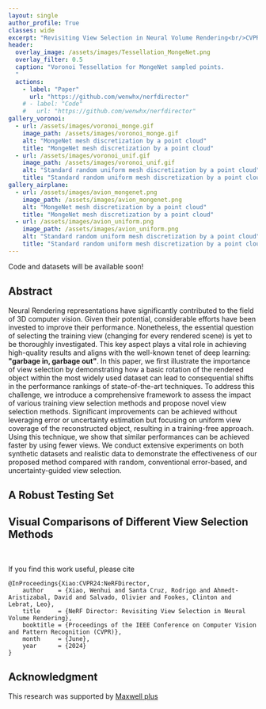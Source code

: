 ```yaml
---
layout: single
author_profile: True
classes: wide
excerpt: "Revisiting View Selection in Neural Volume Rendering<br/>CVPR 2024"
header:
  overlay_image: /assets/images/Tessellation_MongeNet.png
  overlay_filter: 0.5
  caption: "Voronoi Tessellation for MongeNet sampled points.
  "
  actions:
    - label: "Paper"
      url: "https://github.com/wenwhx/nerfdirector"
    # - label: "Code"
    #   url: "https://github.com/wenwhx/nerfdirector"
gallery_voronoi:
  - url: /assets/images/voronoi_monge.gif
    image_path: /assets/images/voronoi_monge.gif
    alt: "MongeNet mesh discretization by a point cloud"
    title: "MongeNet mesh discretization by a point cloud"
  - url: /assets/images/voronoi_unif.gif
    image_path: /assets/images/voronoi_unif.gif
    alt: "Standard random uniform mesh discretization by a point cloud"
    title: "Standard random uniform mesh discretization by a point cloud" 
gallery_airplane:
  - url: /assets/images/avion_mongenet.png
    image_path: /assets/images/avion_mongenet.png
    alt: "MongeNet mesh discretization by a point cloud"
    title: "MongeNet mesh discretization by a point cloud"
  - url: /assets/images/avion_uniform.png
    image_path: /assets/images/avion_uniform.png
    alt: "Standard random uniform mesh discretization by a point cloud"
    title: "Standard random uniform mesh discretization by a point cloud" 
---
```


Code and datasets will be available soon!

## Abstract

Neural Rendering representations have significantly contributed to the field of 3D computer vision. Given their potential, considerable efforts have been invested to improve their performance. Nonetheless, the essential question of selecting the training view (changing for every rendered scene) is yet to be thoroughly investigated. This key aspect plays a vital role in achieving high-quality results and aligns with the well-known tenet of deep learning: **"garbage in, garbage out"**. In this paper, we first illustrate the importance of view selection by demonstrating how a basic rotation of the rendered object within the most widely used dataset can lead to consequential shifts in the performance rankings of state-of-the-art techniques. To address this challenge, we introduce a comprehensive framework to assess the impact of various training view selection methods and propose novel view selection methods. Significant improvements can be achieved without leveraging error or uncertainty estimation but focusing on uniform view coverage of the reconstructed object, resulting in a training-free approach. Using this technique, we show that similar performances can be achieved faster by using fewer views. We conduct extensive experiments on both synthetic datasets and realistic data to demonstrate the effectiveness of our proposed method compared with random, conventional error-based, and uncertainty-guided view selection.

## A Robust Testing Set

## Visual Comparisons of Different View Selection Methods

<br/>

If you find this work useful, please cite
```
@InProceedings{Xiao:CVPR24:NeRFDirector,
    author    = {Xiao, Wenhui and Santa Cruz, Rodrigo and Ahmedt-Aristizabal, David and Salvado, Olivier and Fookes, Clinton and Lebrat, Leo},
    title     = {NeRF Director: Revisiting View Selection in Neural Volume Rendering},
    booktitle = {Proceedings of the IEEE Conference on Computer Vision and Pattern Recognition (CVPR)},
    month     = {June},
    year      = {2024}
}
```

## Acknowledgment 
This research was supported by [Maxwell plus](https://maxwellplus.com/)
